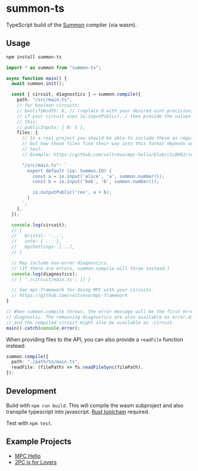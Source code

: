# summon-ts

TypeScript build of the
[Summon](https://github.com/privacy-scaling-explorations/summon) compiler (via
wasm).

## Usage

```sh
npm install summon-ts
```

```ts
import * as summon from "summon-ts";

async function main() {
  await summon.init();

  const { circuit, diagnostics } = summon.compile({
    path: "/src/main.ts",
    // for boolean circuits:
    // boolifyWidth: 8, // (replace 8 with your desired uint precision)
    // if your circuit uses io.inputPublic(..) then provide the values like
    // this:
    // publicInputs: { N: 5 },
    files: {
      // In a real project you should be able to include these as regular files,
      // but how those files find their way into this format depends on your build
      // tool.
      // Example: https://github.com/voltrevo/mpc-hello/blob/c1c8092/src/getCircuitFiles.ts

      "/src/main.ts": `
        export default (io: Summon.IO) {
          const a = io.input('alice', 'a', summon.number());
          const b = io.input('bob', 'b', summon.number());

          io.outputPublic('res', a + b);
        }
      `,
    },
  });

  console.log(circuit);
  // {
  //   bristol: '...',
  //   info: { ... },
  //   mpcSettings: [...],
  // }

  // May include non-error diagnostics.
  // (If there are errors, summon.compile will throw instead.)
  console.log(diagnostics);
  // { './circuit/main.ts': [] }

  // See mpc-framework for doing MPC with your circuits.
  // https://github.com/voltrevo/mpc-framework
}

// When summon.compile throws, the error message will be the first error
// diagnostic. The remaining diagnostics are also available as error.diagnostics
// and the compiled circuit might also be available as .circuit.
main().catch(console.error);
```

When providing files to the API, you can also provide a `readFile` function
instead:

```ts
summon.compile({
  path: "./path/to/main.ts",
  readFile: (filePath) => fs.readFileSync(filePath),
});
```

## Development

Build with `npm run build`. This will compile the wasm subproject and also
transpile typescript into javascript. [Rust toolchain](https://rustup.rs/)
required.

Test with `npm test`.

## Example Projects

- [MPC Hello](https://mpc.pse.dev/apps/hello)
- [2PC is for Lovers](https://mpc.pse.dev/apps/2pc-is-for-lovers/)
